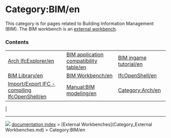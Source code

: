 # Category:BIM/en
This category is for pages related to Building Information Management (BIM). The BIM workbench is an [external workbench]([[external_workbenches.md).

### Contents

|     |     |     |
| --- | --- | --- |
| [Arch IfcExplorer/en](Arch_IfcExplorer/en.md) | [BIM application compatibility table/en](BIM_application_compatibility_table/en.md) | [BIM ingame tutorial/en](BIM_ingame_tutorial/en.md) |
| [BIM Library/en](BIM_Library/en.md) | [BIM Workbench/en](BIM_Workbench/en.md) | [IfcOpenShell/en](IfcOpenShell/en.md) |
| [Import/Export IFC - compiling IfcOpenShell/en](Import/Export_IFC_-_compiling_IfcOpenShell/en.md) | [Manual:BIM modeling/en](Manual_BIM_modeling/en.md) | [Category:Arch/en](Category_Arch/en.md) |
|



---
![](images/Right_arrow.png) [documentation index](../README.md) > [External Workbenches](Category_External Workbenches.md) > Category:BIM/en
